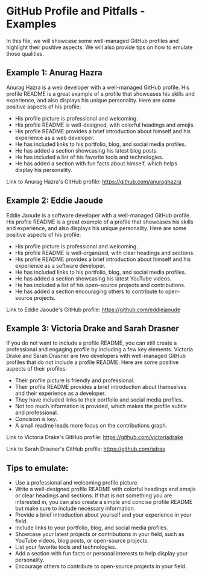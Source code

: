 # GitHub Profile and Pitfalls - Examples
In this file, we will showcase some well-managed GitHub profiles and highlight their positive aspects. We will also provide tips on how to emulate those qualities.

## Example 1: Anurag Hazra

Anurag Hazra is a web developer with a well-managed GitHub profile. His profile README is a great example of a profile that showcases his skills and experience, and also displays his unique personality. Here are some positive aspects of his profile:

- His profile picture is professional and welcoming.
- His profile README is well-designed, with colorful headings and emojis.
- His profile README provides a brief introduction about himself and his experience as a web developer.
- He has included links to his portfolio, blog, and social media profiles.
- He has added a section showcasing his latest blog posts.
- He has included a list of his favorite tools and technologies.
- He has added a section with fun facts about himself, which helps display his personality.

Link to Anurag Hazra's GitHub profile: https://github.com/anuraghazra

## Example 2: Eddie Jaoude

Eddie Jaoude is a software developer with a well-managed GitHub profile. His profile README is a great example of a profile that showcases his skills and experience, and also displays his unique personality. Here are some positive aspects of his profile:

- His profile picture is professional and welcoming.
- His profile README is well-organized, with clear headings and sections.
- His profile README provides a brief introduction about himself and his experience as a software developer.
- He has included links to his portfolio, blog, and social media profiles.
- He has added a section showcasing his latest YouTube videos.
- He has included a list of his open-source projects and contributions.
- He has added a section encouraging others to contribute to open-source projects.

Link to Eddie Jaoude's GitHub profile: https://github.com/eddiejaoude

## Example 3: Victoria Drake and Sarah Drasner

If you do not want to include a profile README, you can still create a professional and engaging profile by including a few key elements. Victoria Drake and Sarah Drasner are two developers with well-managed GitHub profiles that do not include a profile README. Here are some positive aspects of their profiles:

- Their profile picture is friendly and professional.
- Their profile README provides a brief introduction about themselves and their experience as a developer.
- They have included links to their portfolio and social media profiles.
- Not too much information is provided, which makes the profile subtle and professional.
- Concision is key.
- A small readme leads more focus on the contributions graph.

Link to Victoria Drake's GitHub profile: https://github.com/victoriadrake

Link to Sarah Drasner's GitHub profile: https://github.com/sdras

## Tips to emulate:

- Use a professional and welcoming profile picture.
- Write a well-designed profile README with colorful headings and emojis or clear headings and sections. If that is not something you are interested in, you can also create a simple and concise profile README but make sure to include necessary information.
- Provide a brief introduction about yourself and your experience in your field.
- Include links to your portfolio, blog, and social media profiles.
- Showcase your latest projects or contributions in your field, such as YouTube videos, blog posts, or open-source projects.
- List your favorite tools and technologies.
- Add a section with fun facts or personal interests to help display your personality.
- Encourage others to contribute to open-source projects in your field.
